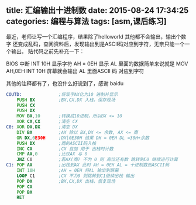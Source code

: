 title: 汇编输出十进制数
date: 2015-08-24 17:34:25
categories: 编程与算法
tags: [asm,课后练习]
---
最近，老师让写一个汇编程序，结果除了helloworld 其他都不会输出，输出个数字 还变成乱码，查阅资料后，发现输出到是ASCII码对应到字符，无奈只能一个一个输出。
贴代码之前先补充一下：

BIOS 中断 INT 10H 显示字符 AH = 0EH 显示 AL 里面的数据简单来说就是
MOV AH,0EH
INT 10H
屏幕就会输出 AL 里面ASCII 码 对应到字符 


<!--more-->


其他的注释都有了，也没什么好说到了，感谢 baidu 
```asm
COUTD:              ;将双字AX化为10 进制并显示  
    PUSH BX         ;BX,CX,DX 入栈，保存现场  
    PUSH CX  
    PUSH DX  
    MOV BX,10       ;转换成10进制，所以BX <= 10  
    XOR CX,CX       ;清空 CX  
C0: XOR DX,DX       ;清空 DX  
    DIV BX          ;AX 除以 BX,DX <= 余数, AX <= 商  
    OR DX,0E30H     ;DX|0E30H 结果 DH = 0EH DL =30H+余数    
    PUSH DX         ;商的ASCII码入栈   
    INC CX          ;CX 自加 用于 出栈时计数  
    CMP AX,0        ;比较AX 与 0   
    JNZ C0          ;若AX(商) 不为 0 则 高位还有数 跳转到C0 继续进行计算   
C1: POP AX          ;出栈到AX 此时 AH = 0EH AL = 十进制数到ASCII码  
    INT 10H         ;AH = 0EH 将AL 输出到屏幕  
    LOOP C1         ;CX 不为0 则跳转到C1继续出栈 输出  
    POP DX          ;BX,CX,DX 出栈，恢复现场  
    POP CX  
    POP BX  
    RET  
```

